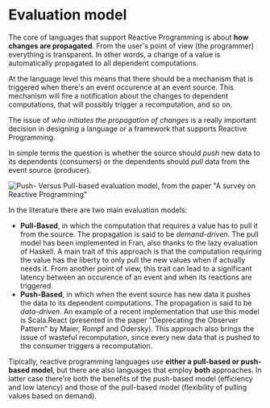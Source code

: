 # Evaluation model

The core of languages that support Reactive Programming is about **how changes are propagated**. From the user's point of view (the programmer) everything is transparent. In other words, a change of a value is automatically propagated to all dependent computations.

At the language level this means that there should be a mechanism that is triggered when there's an event occurence at an event source. This mechanism will fire a notification about the changes to dependent computations, that will possibly trigger a recomputation, and so on.

The issue of *who initiates the propagation of changes* is a really important decision in designing a language or a framework that supports Reactive Programming.

In simple terms the question is whether the source should *push* new data to its dependents (consumers) or the dependents should *pull* data from the event source (producer).

![Push- Versus Pull-based evaluation model, from the paper "A survey on Reactive Programming"](http://i59.tinypic.com/2z3nsw5.png)

In the literature there are two main evaluation models:

- **Pull-Based**, in which the computation that requires a value has to pull it from the source. The propagation is said to be *demand-driven*. The pull model has been implemented in Fran, also thanks to the lazy evaluation of Haskell. A main trait of this approach is that the computation requiring the value has the liberty to only pull the new values when if actually needs it. From another point of view, this trait can lead to a significant latency between an occurence of an event and when its reactions are triggered.
- **Push-Based**, in which when the event source has new data it pushes the data to its dependent computations. The propagation is said to be *data-driven*. An example of a recent implementation that use this model is Scala.React (presented in the paper "Deprecating the Observer Pattern" by Maier, Rompf and Odersky).
This approach also brings the issue of wasteful recomputation, since every new data that is pushed to the consumer triggers a recomputation.

Tipically, reactive programming languages use **either a pull-based or push-based model**, but there are also languages that employ **both** approaches. In latter case there're both the benefits of the push-based model (efficiency and low latency) and those of the pull-based model (flexibility of pulling values based on demand).
